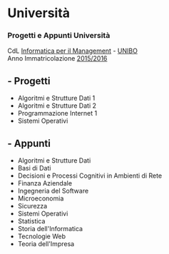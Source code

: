 # Università
### Progetti e Appunti Università <br />
CdL [Informatica per il Management](http://corsi.unibo.it/Laurea/InformaticaManagement/Pagine/default.aspx) - [UNIBO](http://www.unibo.it/it)  <br/>
Anno Immatricolazione [2015/2016](http://corsi.unibo.it/Laurea/InformaticaManagement/Pagine/PianiDidattici.aspx?AnnoAccademico=2015)

## - Progetti
* Algoritmi e Strutture Dati 1
* Algoritmi e Strutture Dati 2
* Programmazione Internet 1
* Sistemi Operativi 

## - Appunti
* Algoritmi e Strutture Dati
* Basi di Dati
* Decisioni e Processi Cognitivi in Ambienti di Rete
* Finanza Aziendale
* Ingegneria del Software
* Microeconomia
* Sicurezza
* Sistemi Operativi
* Statistica
* Storia dell'Informatica
* Tecnologie Web
* Teoria dell'Impresa
